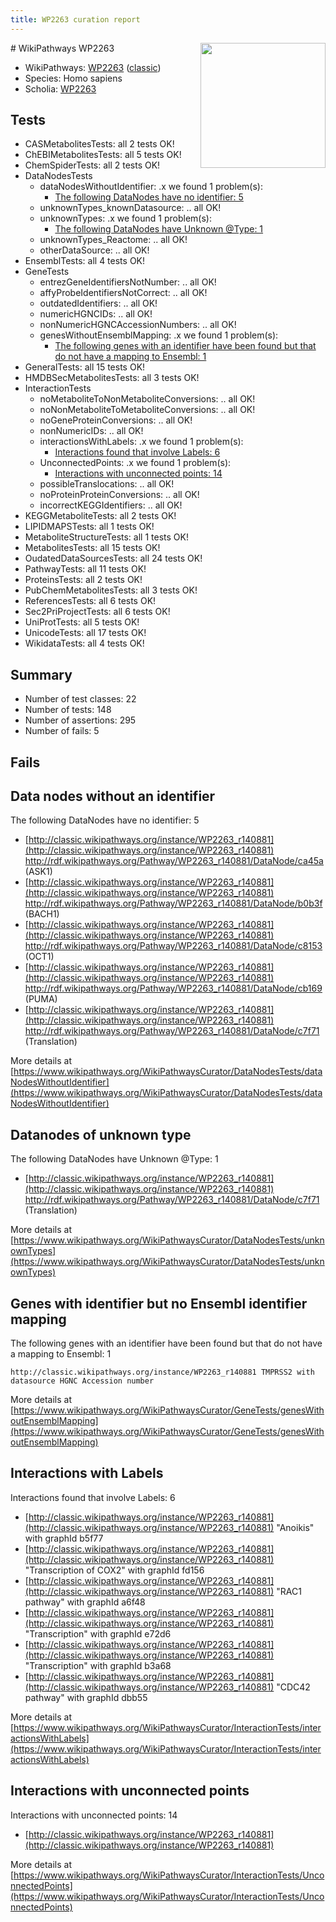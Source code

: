 ```yaml
---
title: WP2263 curation report
---
```


<img style="float: right; width: 200px" src="https://upload.wikimedia.org/wikipedia/commons/thumb/8/83/Wplogo_with_text_500.png/640px-Wplogo_with_text_500.png" />
# WikiPathways WP2263

* WikiPathways: [WP2263](https://wikipathways.org/pathways/WP2263) ([classic](https://classic.wikipathways.org/instance/WP2263))
* Species: Homo sapiens
* Scholia: [WP2263](https://scholia.toolforge.org/wikipathways/WP2263)
## Tests
* CASMetabolitesTests: all 2 tests OK!
* ChEBIMetabolitesTests: all 5 tests OK!
* ChemSpiderTests: all 2 tests OK!
* DataNodesTests
    * dataNodesWithoutIdentifier: .x we found 1 problem(s):
        * [The following DataNodes have no identifier: 5](#d2d32fa4)
    * unknownTypes_knownDatasource: .. all OK!
    * unknownTypes: .x we found 1 problem(s):
        * [The following DataNodes have Unknown @Type: 1](#839973df)
    * unknownTypes_Reactome: .. all OK!
    * otherDataSource: .. all OK!
* EnsemblTests: all 4 tests OK!
* GeneTests
    * entrezGeneIdentifiersNotNumber: .. all OK!
    * affyProbeIdentifiersNotCorrect: .. all OK!
    * outdatedIdentifiers: .. all OK!
    * numericHGNCIDs: .. all OK!
    * nonNumericHGNCAccessionNumbers: .. all OK!
    * genesWithoutEnsemblMapping: .x we found 1 problem(s):
        * [The following genes with an identifier have been found but that do not have a mapping to Ensembl: 1](#40286d83)
* GeneralTests: all 15 tests OK!
* HMDBSecMetabolitesTests: all 3 tests OK!
* InteractionTests
    * noMetaboliteToNonMetaboliteConversions: .. all OK!
    * noNonMetaboliteToMetaboliteConversions: .. all OK!
    * noGeneProteinConversions: .. all OK!
    * nonNumericIDs: .. all OK!
    * interactionsWithLabels: .x we found 1 problem(s):
        * [Interactions found that involve Labels: 6](#630d267d)
    * UnconnectedPoints: .x we found 1 problem(s):
        * [Interactions with unconnected points: 14](#7f1d407b)
    * possibleTranslocations: .. all OK!
    * noProteinProteinConversions: .. all OK!
    * incorrectKEGGIdentifiers: .. all OK!
* KEGGMetaboliteTests: all 2 tests OK!
* LIPIDMAPSTests: all 1 tests OK!
* MetaboliteStructureTests: all 1 tests OK!
* MetabolitesTests: all 15 tests OK!
* OudatedDataSourcesTests: all 24 tests OK!
* PathwayTests: all 11 tests OK!
* ProteinsTests: all 2 tests OK!
* PubChemMetabolitesTests: all 3 tests OK!
* ReferencesTests: all 6 tests OK!
* Sec2PriProjectTests: all 6 tests OK!
* UniProtTests: all 5 tests OK!
* UnicodeTests: all 17 tests OK!
* WikidataTests: all 4 tests OK!


## Summary

* Number of test classes: 22
* Number of tests: 148
* Number of assertions: 295
* Number of fails: 5

## Fails

<a name="d2d32fa4" />

## Data nodes without an identifier

The following DataNodes have no identifier: 5

* [http://classic.wikipathways.org/instance/WP2263_r140881](http://classic.wikipathways.org/instance/WP2263_r140881) http://rdf.wikipathways.org/Pathway/WP2263_r140881/DataNode/ca45a (ASK1)
* [http://classic.wikipathways.org/instance/WP2263_r140881](http://classic.wikipathways.org/instance/WP2263_r140881) http://rdf.wikipathways.org/Pathway/WP2263_r140881/DataNode/b0b3f (BACH1)
* [http://classic.wikipathways.org/instance/WP2263_r140881](http://classic.wikipathways.org/instance/WP2263_r140881) http://rdf.wikipathways.org/Pathway/WP2263_r140881/DataNode/c8153 (OCT1)
* [http://classic.wikipathways.org/instance/WP2263_r140881](http://classic.wikipathways.org/instance/WP2263_r140881) http://rdf.wikipathways.org/Pathway/WP2263_r140881/DataNode/cb169 (PUMA)
* [http://classic.wikipathways.org/instance/WP2263_r140881](http://classic.wikipathways.org/instance/WP2263_r140881) http://rdf.wikipathways.org/Pathway/WP2263_r140881/DataNode/c7f71 (Translation)


More details at [https://www.wikipathways.org/WikiPathwaysCurator/DataNodesTests/dataNodesWithoutIdentifier](https://www.wikipathways.org/WikiPathwaysCurator/DataNodesTests/dataNodesWithoutIdentifier)

<a name="839973df" />

## Datanodes of unknown type

The following DataNodes have Unknown @Type: 1

* [http://classic.wikipathways.org/instance/WP2263_r140881](http://classic.wikipathways.org/instance/WP2263_r140881) http://rdf.wikipathways.org/Pathway/WP2263_r140881/DataNode/c7f71 (Translation)


More details at [https://www.wikipathways.org/WikiPathwaysCurator/DataNodesTests/unknownTypes](https://www.wikipathways.org/WikiPathwaysCurator/DataNodesTests/unknownTypes)

<a name="40286d83" />

## Genes with identifier but no Ensembl identifier mapping

The following genes with an identifier have been found but that do not have a mapping to Ensembl: 1
```
http://classic.wikipathways.org/instance/WP2263_r140881 TMPRSS2 with datasource HGNC Accession number
```

More details at [https://www.wikipathways.org/WikiPathwaysCurator/GeneTests/genesWithoutEnsemblMapping](https://www.wikipathways.org/WikiPathwaysCurator/GeneTests/genesWithoutEnsemblMapping)

<a name="630d267d" />

## Interactions with Labels

Interactions found that involve Labels: 6

* [http://classic.wikipathways.org/instance/WP2263_r140881](http://classic.wikipathways.org/instance/WP2263_r140881) "Anoikis" with graphId b5f77
* [http://classic.wikipathways.org/instance/WP2263_r140881](http://classic.wikipathways.org/instance/WP2263_r140881) "Transcription
of COX2" with graphId fd156
* [http://classic.wikipathways.org/instance/WP2263_r140881](http://classic.wikipathways.org/instance/WP2263_r140881) "RAC1
pathway" with graphId a6f48
* [http://classic.wikipathways.org/instance/WP2263_r140881](http://classic.wikipathways.org/instance/WP2263_r140881) "Transcription" with graphId e72d6
* [http://classic.wikipathways.org/instance/WP2263_r140881](http://classic.wikipathways.org/instance/WP2263_r140881) "Transcription" with graphId b3a68
* [http://classic.wikipathways.org/instance/WP2263_r140881](http://classic.wikipathways.org/instance/WP2263_r140881) "CDC42
pathway" with graphId dbb55


More details at [https://www.wikipathways.org/WikiPathwaysCurator/InteractionTests/interactionsWithLabels](https://www.wikipathways.org/WikiPathwaysCurator/InteractionTests/interactionsWithLabels)

<a name="7f1d407b" />

## Interactions with unconnected points

Interactions with unconnected points: 14

* [http://classic.wikipathways.org/instance/WP2263_r140881](http://classic.wikipathways.org/instance/WP2263_r140881)


More details at [https://www.wikipathways.org/WikiPathwaysCurator/InteractionTests/UnconnectedPoints](https://www.wikipathways.org/WikiPathwaysCurator/InteractionTests/UnconnectedPoints)

